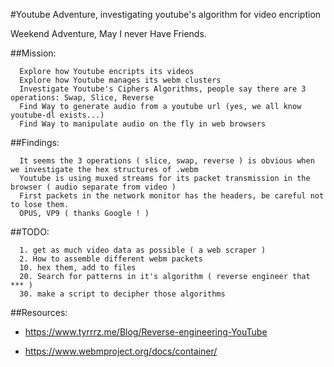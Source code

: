 #Youtube Adventure, investigating youtube's algorithm for video encription

Weekend Adventure, May I never Have Friends. 

##Mission: 

```
  Explore how Youtube encripts its videos 
  Explore how Youtube manages its webm clusters
  Investigate Youtube's Ciphers Algorithms, people say there are 3 operations: Swap, Slice, Reverse
  Find Way to generate audio from a youtube url (yes, we all know youtube-dl exists...)
  Find Way to manipulate audio on the fly in web browsers
```

##Findings: 

```
  It seems the 3 operations ( slice, swap, reverse ) is obvious when we investigate the hex structures of .webm 
  Youtube is using muxed streams for its packet transmission in the browser ( audio separate from video )
  First packets in the network monitor has the headers, be careful not to lose them. 
  OPUS, VP9 ( thanks Google ! ) 
```

##TODO: 

```
  1. get as much video data as possible ( a web scraper )
  2. How to assemble different webm packets
  10. hex them, add to files
  20. Search for patterns in it's algorithm ( reverse engineer that *** )
  30. make a script to decipher those algorithms 
```

##Resources:

- https://www.tyrrrz.me/Blog/Reverse-engineering-YouTube

- https://www.webmproject.org/docs/container/
